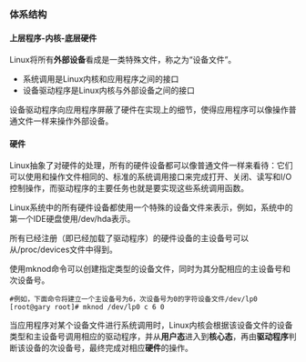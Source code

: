### 体系结构

#### 上层程序-内核-底层硬件

Linux将所有**外部设备**看成是一类特殊文件，称之为“设备文件”。

* 系统调用是Linux内核和应用程序之间的接口
* 设备驱动程序是Linux内核与外部设备之间的接口

设备驱动程序向应用程序屏蔽了硬件在实现上的细节，使得应用程序可以像操作普通文件一样来操作外部设备。

#### 硬件

Linux抽象了对硬件的处理，所有的硬件设备都可以像普通文件一样来看待：它们可以使用和操作文件相同的、标准的系统调用接口来完成打开、关闭、读写和I/O控制操作，而驱动程序的主要任务也就是要实现这些系统调用函数。

Linux系统中的所有硬件设备都使用一个特殊的设备文件来表示，例如，系统中的第一个IDE硬盘使用/dev/hda表示。

所有已经注册（即已经加载了驱动程序）的硬件设备的主设备号可以从/proc/devices文件中得到。

使用mknod命令可以创建指定类型的设备文件，同时为其分配相应的主设备号和次设备号。

```shell
#例如，下面命令将建立一个主设备号为6，次设备号为0的字符设备文件/dev/lp0
[root@gary root]# mknod /dev/lp0 c 6 0
```


当应用程序对某个设备文件进行系统调用时，Linux内核会根据该设备文件的设备类型和主设备号调用相应的驱动程序，并从**用户态**进入到**核心态**，再由**驱动程序**判断该设备的次设备号，最终完成对相应**硬件**的操作。

